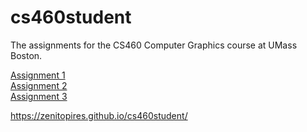 # cs460student
The assignments for the CS460 Computer Graphics course at UMass Boston.

[Assignment 1](https://github.com/zenitopires/cs460student/tree/master/01)  
[Assignment 2](https://zenitopires.github.io/cs460student/02/)  
[Assignment 3](https://zenitopires.github.io/cs460student/03/)  

https://zenitopires.github.io/cs460student/
